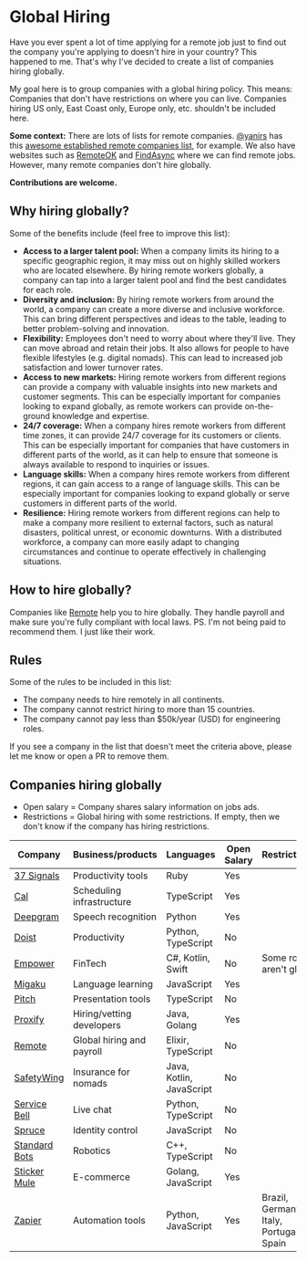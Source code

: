 # Global Hiring

Have you ever spent a lot of time applying for a remote job just to find out the company you're applying to doesn't hire in your country?
This happened to me. That's why I've decided to create a list of companies hiring globally.

My goal here is to group companies with a global hiring policy. This means: Companies that don't have restrictions on where you can live.
Companies hiring US only, East Coast only, Europe only, etc. shouldn't be included here.

**Some context:** There are lots of lists for remote companies. [@yanirs](https://github.com/yanirs) has this [awesome established remote companies list](https://github.com/yanirs/established-remote), for example. We also have websites such as [RemoteOK](https://remoteok.com/) and [FindAsync](https://www.findasync.com/) where we can find remote jobs. However, many remote companies don't hire globally.

**Contributions are welcome.**

## Why hiring globally?

Some of the benefits include (feel free to improve this list):

- **Access to a larger talent pool:** When a company limits its hiring to a specific geographic region, it may miss out on highly skilled workers who are located elsewhere. By hiring remote workers globally, a company can tap into a larger talent pool and find the best candidates for each role.
- **Diversity and inclusion:** By hiring remote workers from around the world, a company can create a more diverse and inclusive workforce. This can bring different perspectives and ideas to the table, leading to better problem-solving and innovation.
- **Flexibility:** Employees don't need to worry about where they'll live. They can move abroad and retain their jobs. It also allows for people to have flexible lifestyles (e.g. digital nomads). This can lead to increased job satisfaction and lower turnover rates.
- **Access to new markets:** Hiring remote workers from different regions can provide a company with valuable insights into new markets and customer segments. This can be especially important for companies looking to expand globally, as remote workers can provide on-the-ground knowledge and expertise.
- **24/7 coverage:** When a company hires remote workers from different time zones, it can provide 24/7 coverage for its customers or clients. This can be especially important for companies that have customers in different parts of the world, as it can help to ensure that someone is always available to respond to inquiries or issues.
- **Language skills:** When a company hires remote workers from different regions, it can gain access to a range of language skills. This can be especially important for companies looking to expand globally or serve customers in different parts of the world.
- **Resilience:** Hiring remote workers from different regions can help to make a company more resilient to external factors, such as natural disasters, political unrest, or economic downturns. With a distributed workforce, a company can more easily adapt to changing circumstances and continue to operate effectively in challenging situations.

## How to hire globally?

Companies like [Remote](https://remote.com/) help you to hire globally. They handle payroll and make sure you're fully compliant with local laws.
PS. I'm not being paid to recommend them. I just like their work.

## Rules

Some of the rules to be included in this list:

- The company needs to hire remotely in all continents.
- The company cannot restrict hiring to more than 15 countries.
- The company cannot pay less than $50k/year (USD) for engineering roles.

If you see a company in the list that doesn't meet the criteria above, please let me know or open a PR to remove them.

## Companies hiring globally

- Open salary = Company shares salary information on jobs ads.
- Restrictions = Global hiring with some restrictions. If empty, then we don't know if the company has hiring restrictions.

| Company                                      | Business/products         | Languages                | Open Salary | Restrictions                            |
| -------------------------------------------- | ------------------------- | ------------------------ | ----------- | --------------------------------------- |
| [37 Signals](https://37signals.com/)         | Productivity tools        | Ruby                     | Yes         |                                         |
| [Cal](https://cal.com)                       | Scheduling infrastructure | TypeScript               | Yes         |                                         |
| [Deepgram](https://deepgram.com/)            | Speech recognition        | Python                   | Yes         |                                         |
| [Doist](https://doist.com/)                  | Productivity              | Python, TypeScript       | No          |                                         |
| [Empower](https://empower.me/)               | FinTech                   | C#, Kotlin, Swift        | No          | Some roles aren't global                |
| [Migaku](https://www.migaku.io/)             | Language learning         | JavaScript               | Yes         |                                         |
| [Pitch](https://pitch.com/)                  | Presentation tools        | TypeScript               | No          |                                         |
| [Proxify](https://proxify.io/)               | Hiring/vetting developers | Java, Golang             | Yes         |                                         |
| [Remote](https://remote.com/)                | Global hiring and payroll | Elixir, TypeScript       | No          |                                         |
| [SafetyWing](https://safetywing.com/)        | Insurance for nomads      | Java, Kotlin, JavaScript | No          |                                         |
| [Service Bell](https://www.servicebell.com/) | Live chat                 | Python, TypeScript       | No          |                                         |
| [Spruce](https://www.spruceid.com/)          | Identity control          | JavaScript               | No          |                                         |
| [Standard Bots](https://standardbots.com/)   | Robotics                  | C++, TypeScript          | No          |                                         |
| [Sticker Mule](https://www.stickermule.com/) | E-commerce                | Golang, JavaScript       | Yes         |                                         |
| [Zapier](https://zapier.com/)                | Automation tools          | Python, JavaScript       | Yes         | Brazil, Germany, Italy, Portugal, Spain |
